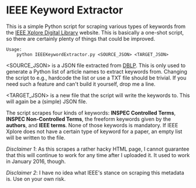 # IEEE Keyword Extractor

This is a simple Python script for scraping various types of keywords from the [IEEE Xplore Digital Library](http://ieeexplore.ieee.org) website. This is basically a one-shot script, so there are certainly plenty of things that could be improved. 

```
Usage:
    python IEEEKeywordExtractor.py <SOURCE_JSON> <TARGET_JSON>
```

<SOURCE_JSON> is a JSON file extracted from [DBLP](http://dblp.uni-trier.de). This is only used to generate a Python list of article names to extract keywords from. Changing the script to e.g., hardcode the list or use a TXT file should be trivial. If you need such a feature and can't build it yourself, drop me a line.

<TARGET_JSON> is a new file that the script will write the keywords to. This will again be a (simple) JSON file.

The script scrapes four kinds of keywords: **INSPEC Controlled Terms**, **INSPEC Non-Controlled Terms**, the freeform keywords given by the **authors**, and **IEEE terms**. None of those keywords is mandatory. If IEEE Xplore does not have a certain type of keyword for a paper, an empty list will be written to the file.

*Disclaimer 1*: As this scrapes a rather hacky HTML page, I cannot guarantee that this will continue to work for any time after I uploaded it. It used to work in January 2016, though.

*Disclaimer 2*: I have no idea what IEEE's stance on scraping this metadata is. Use on your own risk.